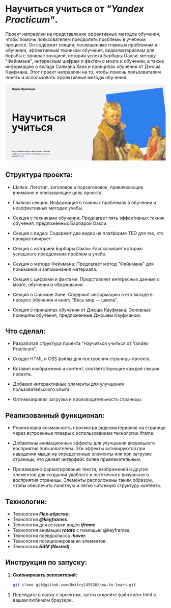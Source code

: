 # Научиться учиться от _"Yandex Practicum"_.

Проект направлен на представление эффективных методов обучения, чтобы помочь пользователям преодолеть проблемы в учебном процессе. Он содержит секции, посвященные главным проблемам в обучении, эффективным техникам обучения, видеоматериалам для борьбы с прокрастинацией, истории успеха Барбары Оакли, методу "Фейнмана", интересным цифрам и фактам о мозге и обучении, а также информацию о вкладе Салмана Хана и принципах обучения от Джоша Кауфмана. Этот проект направлен на то, чтобы помочь пользователям понять и использовать эффективные методы обучения.

<img src="./images/Screen.png">

## Структура проекта:

* Шапка: Логотип, заголовок и подзаголовок, привлекающие внимание и описывающие цель проекта.

* Главная секция: Информация о главных проблемах в обучении и неэффективных методах учебы.

* Секция с техниками обучения: Предлагает пять эффективных техник обучения, предложенных Барбарой Оакли.

* Секция с видео: Содержит два видео на платформе TED для тех, кто прокрастинирует.

* Секция с историей Барбары Оакли: Рассказывает историю успешного преодоления проблем в учебе.

* Секция о методе Фейнмана: Предлагает метод "Фейнмана" для понимания и запоминания материала.

* Секция с цифрами и фактами: Представляет интересные данные о мозге, обучении и образовании.

* Секция о Салмане Хане: Содержит информацию о его вкладе в процесс обучения и книгу "Весь мир — школа".

* Секция о принципах обучения от Джоша Кауфмана: Основные принципы обучения, предложенные Джошем Кауфманом.

## Что сделал:

* Разработал структура проекта "Научиться учиться от Yandex Practicum".

* Создал HTML и CSS файлы для построения страницы проекта.

* Вставил изображения и контент, соответствующие каждой секции проекта.

* Добавил интерактивные элементы для улучшения пользовательского опыта.

* Оптимизировал загрузка и производительность страницы.

## Реализованный функционал:

* Реализована возможность просмотра видеоматериалов на странице через встроенные плееры с использованием технологии iframe.

* Добавлены анимационные эффекты для улучшения визуального восприятия пользователем. Эти эффекты активируются при наведении мыши на определенные элементы или при загрузке страницы, что делает интерфейс более привлекательным.

* Произведено форматирование текста, изображений и других элементов для создания удобного и эстетичного визуального восприятия страницы. Элементы расположены таким образом, чтобы обеспечить понятную и легко читаемую структуру контента.

## Технологии:

* Технология ___Flex-вёрстка___.
* Технология ___@keyframes___.
* Технология для вставки видео ___iframe___.
* Технология анимации ___rotate___ с помощью @keyframes.
* Технология псевдокласса ___:hover___.
* Технология позиционирования элементов.
* Технология ___БЭМ (Nested)___.

## Инструкция по запуску:

1. **Склонировать репозиторий:**
   ```sh
   git clone git@github.com:Dmitry145528/how-to-learn.git

2. Перейдите в папку с проектом, затем откройте файл index.html в вашем любимом браузере.
